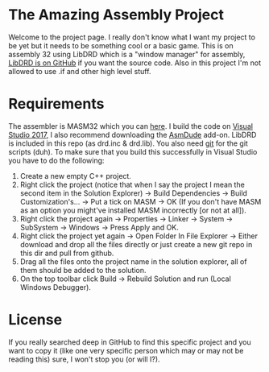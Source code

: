 # The Amazing Assembly Project
Welcome to the project page.
I really don't know what I want my project to be yet but it needs to be something cool or a basic game.
This is on assembly 32 using LibDRD which is a "window manager" for assembly, [LibDRD is on GitHub](https://github.com/shooshx/libDRD) if you want the source code.
Also in this project I'm not allowed to use .if and other high level stuff.

# Requirements
The assembler is MASM32 which you can [here](http://www.masm32.com/download.htm).
I build the code on [Visual Studio 2017](https://www.visualstudio.com/), I also recommend downloading the [AsmDude](https://marketplace.visualstudio.com/items?itemName=Henk-JanLebbink.AsmDude) add-on.
LibDRD is included in this repo (as drd.inc & drd.lib).
You also need [git](https://git-scm.com/) for the git scripts (duh).
To make sure that you build this successfully in Visual Studio you have to do the following:
1. Create a new empty C++ project.
2. Right click the project (notice that when I say the project I mean the second item in the Solution Explorer) -> Build Dependencies -> Build Customization's... -> Put a tick on MASM -> OK (If you don't have MASM as an option you might've installed MASM incorrectly [or not at all]).
3. Right click the project again -> Properties -> Linker -> System -> SubSystem -> Windows -> Press Apply and OK.
4. Right click the project yet again -> Open Folder In File Explorer -> Either download and drop all the files directly or just create a new git repo in this dir and pull from github.
5. Drag all the files onto the project name in the solution explorer, all of them should be added to the solution.
6. On the top toolbar click Build -> Rebuild Solution and run (Local Windows Debugger).

# License
If you really searched deep in GitHub to find this specific project and you want to copy it (like one very specific person which may or may not be reading this) sure, I won't stop you (or will I?).
